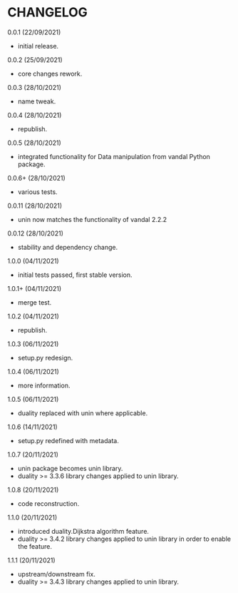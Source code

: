 CHANGELOG
==========

0.0.1 (22/09/2021)
- initial release.

0.0.2 (25/09/2021)
- core changes rework.

0.0.3 (28/10/2021)
- name tweak.

0.0.4 (28/10/2021)
- republish.

0.0.5 (28/10/2021)
- integrated functionality for Data manipulation from vandal Python package.

0.0.6+ (28/10/2021)
- various tests.

0.0.11 (28/10/2021)
- unin now matches the functionality of vandal 2.2.2

0.0.12 (28/10/2021)
- stability and dependency change.

1.0.0 (04/11/2021)
- initial tests passed, first stable version.

1.0.1+ (04/11/2021)
- merge test.

1.0.2 (04/11/2021)
- republish.

1.0.3 (06/11/2021)
- setup.py redesign.

1.0.4 (06/11/2021)
- more information.

1.0.5 (06/11/2021)
- duality replaced with unin where applicable.

1.0.6 (14/11/2021)
- setup.py redefined with metadata.

1.0.7 (20/11/2021)
- unin package becomes unin library.
- duality >= 3.3.6 library changes applied to unin library.

1.0.8 (20/11/2021)
- code reconstruction.

1.1.0 (20/11/2021)
- introduced duality.Dijkstra algorithm feature.
- duality >= 3.4.2 library changes applied to unin library in order to enable the feature.

1.1.1 (20/11/2021)
- upstream/downstream fix.
- duality >= 3.4.3 library changes applied to unin library.
